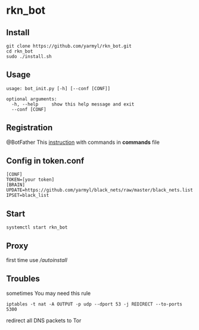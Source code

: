 # rkn_bot

## Install
```
git clone https://github.com/yarmyl/rkn_bot.git
cd rkn_bot
sudo ./install.sh
```

## Usage
```
usage: bot_init.py [-h] [--conf [CONF]]

optional arguments:
  -h, --help     show this help message and exit
  --conf [CONF]
```
## Registration

@BotFather This [instruction](https://core.telegram.org/bots) with commands in **commands** file

## Config in token.conf
```
[CONF]
TOKEN=[your token]
[BRAIN]
UPDATE=https://github.com/yarmyl/black_nets/raw/master/black_nets.list
IPSET=black_list
```
## Start
```
systemctl start rkn_bot
```
## Proxy

first time use */autoinstall*

## Troubles

sometimes You may need this rule
```
iptables -t nat -A OUTPUT -p udp --dport 53 -j REDIRECT --to-ports 5300
```
redirect all DNS packets to Tor
